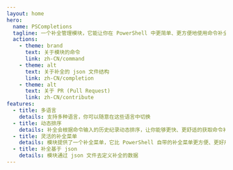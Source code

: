 ```yaml
---
layout: home
hero:
  name: PSCompletions
  tagline: 一个补全管理模块，它能让你在 PowerShell 中更简单、更方便地使用命令补全。
  actions:
    - theme: brand
      text: 关于模块的命令
      link: zh-CN/command
    - theme: alt
      text: 关于补全的 json 文件结构
      link: zh-CN/completion
    - theme: alt
      text: 关于 PR (Pull Request)
      link: zh-CN/contribute
features:
  - title: 多语言
    details: 支持多种语言，你可以随意在这些语言中切换
  - title: 动态排序
    details: 补全会根据命令输入的历史纪录动态排序，让你能够更快、更舒适的获取命令补全
  - title: 灵活的补全菜单
    details: 模块提供了一个补全菜单，它比 PowerShell 自带的补全菜单更方便、更好用
  - title: 补全基于 json
    details: 模块通过 json 文件去定义补全的数据
---
```

